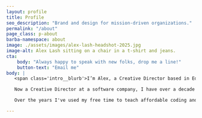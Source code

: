 ```yaml
---
layout: profile
title: Profile
seo_description: "Brand and design for mission-driven organizations."
permalink: "/about"
page_class: p-about
barba-namespace: about
image: ./assets/images/alex-lash-headshot-2025.jpg
image-alt: Alex Lash sitting on a chair in a t-shirt and jeans.
cta: 
    body: "Always happy to speak with new folks, drop me a line!"
    button-text: "Email me"
body: |
   <span class='intro__blurb'>I’m Alex, a Creative Director based in Edinburgh.</span> My happy place is where design meets logistics. I'm the kind of designer who color-codes project timelines and gets a genuine rush from nailing a launch. I'm also passionate about design that _does_ good as much as it _looks_ good.

   Now a Creative Director at a software company, I have over a decade of experience working at the intersection of design and technology across diverse business sectors. Growing with and supporting my team has been one of the most fulfilling aspects of my career, while community work keeps me grounded. 

   Over the years I've used my free time to teach affordable coding and design classes, foster cats, and support local nonprofits.

---
```

